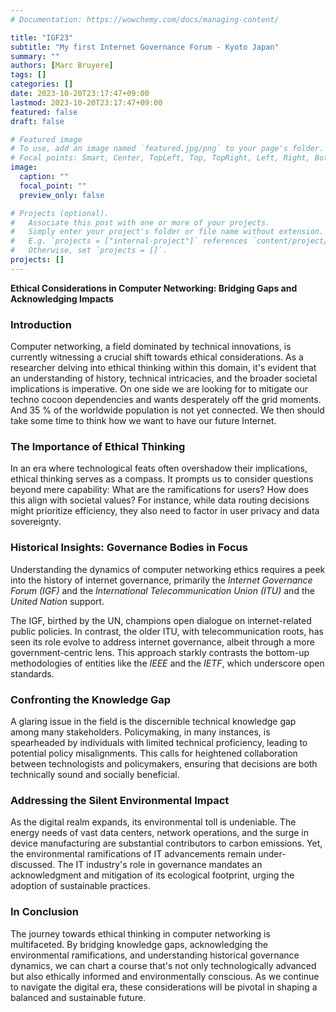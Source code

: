 ```yaml
---
# Documentation: https://wowchemy.com/docs/managing-content/

title: "IGF23"
subtitle: "My first Internet Governance Forum - Kyoto Japan"
summary: ""
authors: [Marc Bruyere]
tags: []
categories: []
date: 2023-10-20T23:17:47+09:00
lastmod: 2023-10-20T23:17:47+09:00
featured: false
draft: false

# Featured image
# To use, add an image named `featured.jpg/png` to your page's folder.
# Focal points: Smart, Center, TopLeft, Top, TopRight, Left, Right, BottomLeft, Bottom, BottomRight.
image:
  caption: ""
  focal_point: ""
  preview_only: false

# Projects (optional).
#   Associate this post with one or more of your projects.
#   Simply enter your project's folder or file name without extension.
#   E.g. `projects = ["internal-project"]` references `content/project/deep-learning/index.md`.
#   Otherwise, set `projects = []`.
projects: []
---
```



**Ethical Considerations in Computer Networking: Bridging Gaps and Acknowledging Impacts**

### **Introduction**

Computer networking, a field dominated by technical innovations, is currently witnessing a crucial shift towards ethical considerations. As a researcher delving into ethical thinking within this domain, it's evident that an understanding of history, technical intricacies, and the broader societal implications is imperative. On one side we are looking for to mitigate our techno cocoon dependencies and wants desperately off the grid moments. And 35 % of the worldwide population is not yet connected. We then should take some time to think how we want to have our future Internet.  

### **The Importance of Ethical Thinking**

In an era where technological feats often overshadow their implications, ethical thinking serves as a compass. It prompts us to consider questions beyond mere capability: What are the ramifications for users? How does this align with societal values? For instance, while data routing decisions might prioritize efficiency, they also need to factor in user privacy and data sovereignty.

### **Historical Insights: Governance Bodies in Focus**

Understanding the dynamics of computer networking ethics requires a peek into the history of internet governance, primarily the *Internet Governance Forum (IGF)* and the *International Telecommunication Union (ITU)* and the *United Nation* support. 

The IGF, birthed by the UN, champions open dialogue on internet-related public policies. In contrast, the older ITU, with telecommunication roots, has seen its role evolve to address internet governance, albeit through a more government-centric lens. This approach starkly contrasts the bottom-up methodologies of entities like the *IEEE* and the *IETF*, which underscore open standards.

### **Confronting the Knowledge Gap**

A glaring issue in the field is the discernible technical knowledge gap among many stakeholders. Policymaking, in many instances, is spearheaded by individuals with limited technical proficiency, leading to potential policy misalignments. This calls for heightened collaboration between technologists and policymakers, ensuring that decisions are both technically sound and socially beneficial.

### **Addressing the Silent Environmental Impact**

As the digital realm expands, its environmental toll is undeniable. The energy needs of vast data centers, network operations, and the surge in device manufacturing are substantial contributors to carbon emissions. Yet, the environmental ramifications of IT advancements remain under-discussed. The IT industry's role in governance mandates an acknowledgment and mitigation of its ecological footprint, urging the adoption of sustainable practices.

### **In Conclusion**

The journey towards ethical thinking in computer networking is multifaceted. By bridging knowledge gaps, acknowledging the environmental ramifications, and understanding historical governance dynamics, we can chart a course that's not only technologically advanced but also ethically informed and environmentally conscious. As we continue to navigate the digital era, these considerations will be pivotal in shaping a balanced and sustainable future.
